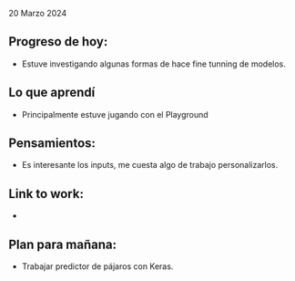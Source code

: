 20 Marzo 2024

## Progreso de hoy:
- Estuve investigando algunas formas de hace fine tunning de modelos. 
## Lo que aprendí 
- Principalmente estuve jugando con el Playground 
## **Pensamientos**:
- Es interesante los inputs, me cuesta algo de trabajo personalizarlos. 
## Link to work: 
- 
## Plan para mañana: 
- Trabajar predictor de pájaros con Keras. 
